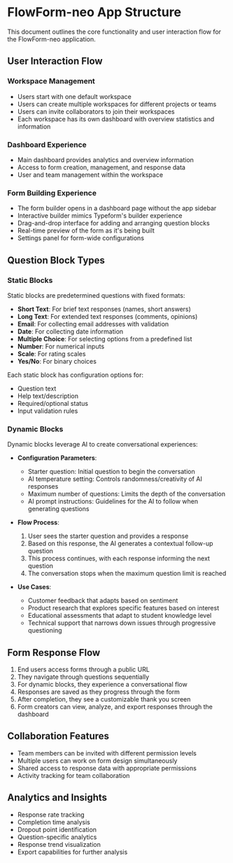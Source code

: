 # FlowForm-neo App Structure

This document outlines the core functionality and user interaction flow for the FlowForm-neo application.

## User Interaction Flow

### Workspace Management
- Users start with one default workspace
- Users can create multiple workspaces for different projects or teams
- Users can invite collaborators to join their workspaces
- Each workspace has its own dashboard with overview statistics and information

### Dashboard Experience
- Main dashboard provides analytics and overview information
- Access to form creation, management, and response data
- User and team management within the workspace

### Form Building Experience
- The form builder opens in a dashboard page without the app sidebar
- Interactive builder mimics Typeform's builder experience
- Drag-and-drop interface for adding and arranging question blocks
- Real-time preview of the form as it's being built
- Settings panel for form-wide configurations

## Question Block Types

### Static Blocks
Static blocks are predetermined questions with fixed formats:

- **Short Text**: For brief text responses (names, short answers)
- **Long Text**: For extended text responses (comments, opinions)
- **Email**: For collecting email addresses with validation
- **Date**: For collecting date information
- **Multiple Choice**: For selecting options from a predefined list
- **Number**: For numerical inputs
- **Scale**: For rating scales
- **Yes/No**: For binary choices

Each static block has configuration options for:
- Question text
- Help text/description
- Required/optional status
- Input validation rules

### Dynamic Blocks
Dynamic blocks leverage AI to create conversational experiences:

- **Configuration Parameters**:
  - Starter question: Initial question to begin the conversation
  - AI temperature setting: Controls randomness/creativity of AI responses
  - Maximum number of questions: Limits the depth of the conversation
  - AI prompt instructions: Guidelines for the AI to follow when generating questions

- **Flow Process**:
  1. User sees the starter question and provides a response
  2. Based on this response, the AI generates a contextual follow-up question
  3. This process continues, with each response informing the next question
  4. The conversation stops when the maximum question limit is reached

- **Use Cases**:
  - Customer feedback that adapts based on sentiment
  - Product research that explores specific features based on interest
  - Educational assessments that adapt to student knowledge level
  - Technical support that narrows down issues through progressive questioning

## Form Response Flow

1. End users access forms through a public URL
2. They navigate through questions sequentially
3. For dynamic blocks, they experience a conversational flow
4. Responses are saved as they progress through the form
5. After completion, they see a customizable thank you screen
6. Form creators can view, analyze, and export responses through the dashboard

## Collaboration Features

- Team members can be invited with different permission levels
- Multiple users can work on form design simultaneously
- Shared access to response data with appropriate permissions
- Activity tracking for team collaboration

## Analytics and Insights

- Response rate tracking
- Completion time analysis
- Dropout point identification
- Question-specific analytics
- Response trend visualization
- Export capabilities for further analysis
